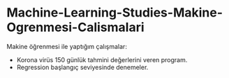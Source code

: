 # Machine-Learning-Studies-Makine-Ogrenmesi-Calismalari
Makine öğrenmesi ile yaptığım çalışmalar:

- Korona virüs 150 günlük tahmini değerlerini veren program.
- Regression başlangıç seviyesinde denemeler.
